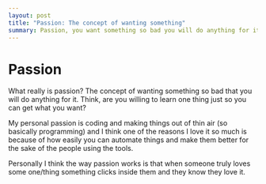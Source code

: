 ```yaml
---
layout: post
title: "Passion: The concept of wanting something"
summary: Passion, you want something so bad you will do anything for it.
---
```



# Passion
What really is passion? The concept of wanting something so bad that you will do anything for it. Think, are you willing to learn one thing just so you can get what you want? 

My personal passion is coding and making things out of thin air (so basically programming) and I think one of the reasons I love it so much is because of how easily you can automate things and make them better for the sake of the people using the tools.

Personally I think the way passion works is that when someone truly loves some one/thing something clicks inside them and they know they love it. 
